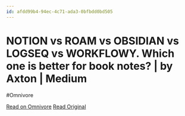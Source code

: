 ```yaml
---
id: afdd99b4-94ec-4c71-ada3-0bfbdd0bd505
---
```


# NOTION vs ROAM vs OBSIDIAN vs LOGSEQ vs WORKFLOWY. Which one is better for book notes? | by Axton | Medium
#Omnivore

[Read on Omnivore](https://omnivore.app/me/notion-vs-roam-vs-obsidian-vs-logseq-vs-workflowy-which-one-is-b-19155f125ee)
[Read Original](https://axtonliu.medium.com/notion-vs-roam-vs-obsidian-vs-logseq-vs-workflowy-which-one-is-better-for-book-note-ab042cdc52b5)

